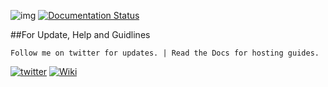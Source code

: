 ![img](https://ci.appveyor.com/api/projects/status/gmu6b3ltc80hr3k9?svg=true)
[![Documentation Status](https://readthedocs.org/projects/wizbot/badge/?version=latest)](http://wizbot.readthedocs.io/en/latest/?badge=latest)

##For Update, Help and Guidlines

`Follow me on twitter for updates. | Read the Docs for hosting guides.`

[![twitter](https://cdn.discordapp.com/attachments/155726317222887425/252192520094613504/twiter_banner.JPG)](https://twitter.com/WizBot_Dev) [![Wiki](https://cdn.discordapp.com/attachments/155726317222887425/252192472849973250/read_the_docs_banner.JPG)](http://wizbot.readthedocs.io/en/latest/)


